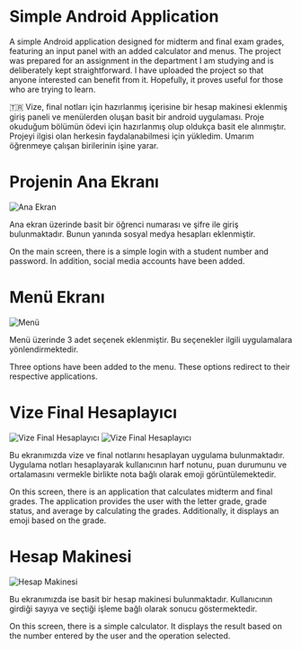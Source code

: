 # Simple Android Application

A simple Android application designed for midterm and final exam grades, featuring an input panel with an added calculator and menus. 
The project was prepared for an assignment in the department I am studying and is deliberately kept straightforward. 
I have uploaded the project so that anyone interested can benefit from it. Hopefully, it proves useful for those who are trying to learn.

🇹🇷
Vize, final notları için hazırlanmış içerisine bir hesap makinesi eklenmiş giriş paneli ve menülerden oluşan basit bir android uygulaması.
Proje okuduğum bölümün ödevi için hazırlanmış olup oldukça basit ele alınmıştır.
Projeyi ilgisi olan herkesin faydalanabilmesi için yükledim. Umarım öğrenmeye çalışan birilerinin işine yarar.

# Projenin Ana Ekranı
![Ana Ekran](images/1.png)

Ana ekran üzerinde basit bir öğrenci numarası ve şifre ile giriş bulunmaktadır. Bunun yanında sosyal medya hesapları eklenmiştir.

On the main screen, there is a simple login with a student number and password. In addition, social media accounts have been added.

# Menü Ekranı
![Menü](images/2.png)

Menü üzerinde 3 adet seçenek eklenmiştir. Bu seçenekler ilgili uygulamalara yönlendirmektedir.

Three options have been added to the menu. These options redirect to their respective applications.

# Vize Final Hesaplayıcı
![Vize Final Hesaplayıcı](images/3.png)
![Vize Final Hesaplayıcı](images/4.png)

Bu ekranımızda vize ve final notlarını hesaplayan uygulama bulunmaktadır. Uygulama notları hesaplayarak kullanıcının harf notunu, puan durumunu ve ortalamasını vermekle birlikte nota bağlı olarak emoji görüntülemektedir.

On this screen, there is an application that calculates midterm and final grades. The application provides the user with the letter grade, grade status, and average by calculating the grades. Additionally, it displays an emoji based on the grade.

# Hesap Makinesi
![Hesap Makinesi](images/5.png)

Bu ekranımızda ise basit bir hesap makinesi bulunmaktadır. Kullanıcının girdiği sayıya ve seçtiği işleme bağlı olarak sonucu göstermektedir.

On this screen, there is a simple calculator. It displays the result based on the number entered by the user and the operation selected.
